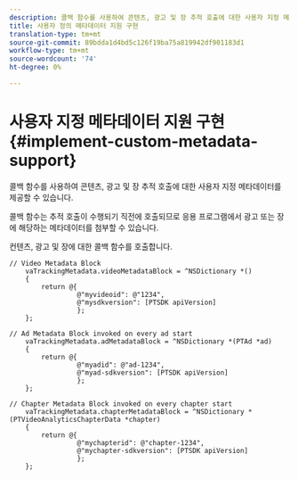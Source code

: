 ```yaml
---
description: 콜백 함수를 사용하여 콘텐츠, 광고 및 장 추적 호출에 대한 사용자 지정 메타데이터를 제공할 수 있습니다.
title: 사용자 정의 메타데이터 지원 구현
translation-type: tm+mt
source-git-commit: 89bdda1d4bd5c126f19ba75a819942df901183d1
workflow-type: tm+mt
source-wordcount: '74'
ht-degree: 0%

---
```



# 사용자 지정 메타데이터 지원 구현{#implement-custom-metadata-support}

콜백 함수를 사용하여 콘텐츠, 광고 및 장 추적 호출에 대한 사용자 지정 메타데이터를 제공할 수 있습니다.

콜백 함수는 추적 호출이 수행되기 직전에 호출되므로 응용 프로그램에서 광고 또는 장에 해당하는 메타데이터를 첨부할 수 있습니다.

컨텐츠, 광고 및 장에 대한 콜백 함수를 호출합니다.

```
// Video Metadata Block 
    vaTrackingMetadata.videoMetadataBlock = ^NSDictionary *() 
    { 
        return @{ 
                 @"myvideoid": @"1234", 
                 @"mysdkversion": [PTSDK apiVersion] 
                 }; 
    }; 
      
// Ad Metadata Block invoked on every ad start 
    vaTrackingMetadata.adMetadataBlock = ^NSDictionary *(PTAd *ad) 
    { 
        return @{ 
                 @"myadid": @"ad-1234", 
                 @"myad-sdkversion": [PTSDK apiVersion] 
                 }; 
    }; 
      
// Chapter Metadata Block invoked on every chapter start 
    vaTrackingMetadata.chapterMetadataBlock = ^NSDictionary *(PTVideoAnalyticsChapterData *chapter) 
    { 
        return @{ 
                 @"mychapterid": @"chapter-1234", 
                 @"mychapter-sdkversion": [PTSDK apiVersion] 
                 }; 
    };
```

